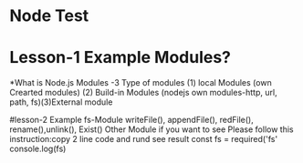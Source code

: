


# Node Test
# Lesson-1 Example Modules?
*What is  Node.js Modules -3 Type of modules (1) local Modules (own Crearted modules) (2) Build-in Modules (nodejs own modules-http, url, path, fs)(3)External module

#lesson-2 Example fs-Module 
writeFile(), appendFile(), redFile(), rename(),unlink(), Exist()
Other Module if you want to see Please follow this instruction:copy 2 line code and rund see result
const fs = required('fs'
console.log(fs)

